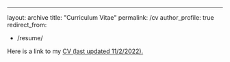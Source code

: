 ---
layout: archive
title: "Curriculum Vitae"
permalink: /cv
author_profile: true
redirect_from:
  - /resume/

Here is a link to my [CV (last updated 11/2/2022).](http://mmayako.github.io/files/CV2022.pdf)